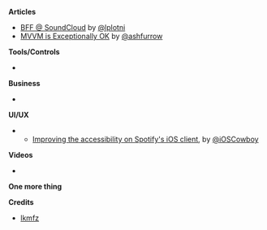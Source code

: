 **Articles**


* [BFF @ SoundCloud](https://www.thoughtworks.com/insights/blog/bff-soundcloud) by [@lplotni](http://twitter.com/lplotni)
* [MVVM is Exceptionally OK](https://ashfurrow.com/blog/mvvm-is-exceptionally-ok/) by [@ashfurrow](https://twitter.com/ashfurrow)

**Tools/Controls**

* 

**Business**

* 


**UI/UX**

* * [Improving the accessibility on Spotify's iOS client](https://labs.spotify.com/2015/11/11/improving-the-accessibility-on-our-ios-client/), by [@iOSCowboy](http:s//twitter.com/iOSCowboy)


**Videos**

* 

**One more thing**


**Credits**

* [lkmfz](https://github.com/lkmfz)
